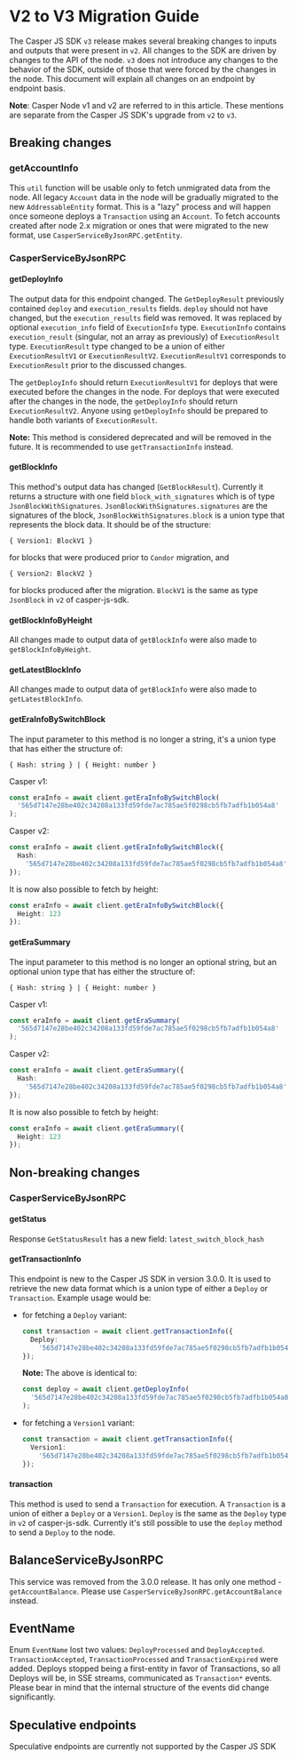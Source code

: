 # V2 to V3 Migration Guide

The Casper JS SDK `v3` release makes several breaking changes to inputs and outputs that were present in `v2`. All changes to the SDK are driven by changes to the API of the node. `v3` does not introduce any changes to the behavior of the SDK, outside of those that were forced by the changes in the node. This document will explain all changes on an endpoint by endpoint basis.

**Note**: Casper Node v1 and v2 are referred to in this article. These mentions are separate from the Casper JS SDK's upgrade from `v2` to `v3`.

## Breaking changes

### getAccountInfo

This `util` function will be usable only to fetch unmigrated data from the node. All legacy `Account` data in the node will be gradually migrated to the new `AddressableEntity` format. This is a "lazy" process and will happen once someone deploys a `Transaction` using an `Account`. To fetch accounts created after node 2.x migration or ones that were migrated to the new format, use `CasperServiceByJsonRPC.getEntity`.

### CasperServiceByJsonRPC

#### getDeployInfo

The output data for this endpoint changed. The `GetDeployResult` previously contained `deploy` and `execution_results` fields. `deploy` should not have changed, but the `execution_results` field was removed. It was replaced by optional `execution_info` field of `ExecutionInfo` type. `ExecutionInfo` contains `execution_result` (singular, not an array as previously) of `ExecutionResult` type. `ExecutionResult` type changed to be a union of either `ExecutionResultV1` or `ExecutionResultV2`. `ExecutionResultV1` corresponds to `ExecutionResult` prior to the discussed changes.

The `getDeployInfo` should return `ExecutionResultV1` for deploys that were executed before the changes in the node. For deploys that were executed after the changes in the node, the `getDeployInfo` should return `ExecutionResultV2`. Anyone using `getDeployInfo` should be prepared to handle both variants of `ExecutionResult`.

**Note:** This method is considered deprecated and will be removed in the future. It is recommended to use `getTransactionInfo` instead.

#### getBlockInfo

This method's output data has changed (`GetBlockResult`). Currently it returns a structure with one field `block_with_signatures` which is of type `JsonBlockWithSignatures`. `JsonBlockWithSignatures.signatures` are the signatures of the block, `JsonBlockWithSignatures.block` is a union type that represents the block data. It should be of the structure:

```
{ Version1: BlockV1 }
```

for blocks that were produced prior to `Condor` migration, and

```
{ Version2: BlockV2 }
```

for blocks produced after the migration. `BlockV1` is the same as type `JsonBlock` in `v2` of casper-js-sdk.

#### getBlockInfoByHeight

All changes made to output data of `getBlockInfo` were also made to `getBlockInfoByHeight`.

#### getLatestBlockInfo

All changes made to output data of `getBlockInfo` were also made to `getLatestBlockInfo`.

#### getEraInfoBySwitchBlock

The input parameter to this method is no longer a string, it's a union type that has either the structure of:

```
{ Hash: string } | { Height: number }
```

Casper v1:

```typescript
const eraInfo = await client.getEraInfoBySwitchBlock(
  '565d7147e28be402c34208a133fd59fde7ac785ae5f0298cb5fb7adfb1b054a8'
);
```

Casper v2:

```typescript
const eraInfo = await client.getEraInfoBySwitchBlock({
  Hash:
    '565d7147e28be402c34208a133fd59fde7ac785ae5f0298cb5fb7adfb1b054a8'
});
```

It is now also possible to fetch by height:

```typescript
const eraInfo = await client.getEraInfoBySwitchBlock({
  Height: 123
});
```

#### getEraSummary

The input parameter to this method is no longer an optional string, but an optional union type that has either the structure of:

```
{ Hash: string } | { Height: number }
```

Casper v1:

```typescript
const eraInfo = await client.getEraSummary(
  '565d7147e28be402c34208a133fd59fde7ac785ae5f0298cb5fb7adfb1b054a8'
);
```

Casper v2:

```typescript
const eraInfo = await client.getEraSummary({
  Hash:
    '565d7147e28be402c34208a133fd59fde7ac785ae5f0298cb5fb7adfb1b054a8'
});
```

It is now also possible to fetch by height:

```typescript
const eraInfo = await client.getEraSummary({
  Height: 123
});
```

## Non-breaking changes

### CasperServiceByJsonRPC

#### getStatus

Response `GetStatusResult` has a new field: `latest_switch_block_hash`

#### getTransactionInfo

This endpoint is new to the Casper JS SDK in version 3.0.0. It is used to retrieve the new data format which is a union type of either a `Deploy` or `Transaction`. Example usage would be:

- for fetching a `Deploy` variant:

  ```typescript
  const transaction = await client.getTransactionInfo({
    Deploy:
      '565d7147e28be402c34208a133fd59fde7ac785ae5f0298cb5fb7adfb1b054a8'
  });
  ```

  **Note:** The above is identical to:

  ```typescript
  const deploy = await client.getDeployInfo(
    '565d7147e28be402c34208a133fd59fde7ac785ae5f0298cb5fb7adfb1b054a8'
  );
  ```

- for fetching a `Version1` variant:

  ```typescript
  const transaction = await client.getTransactionInfo({
    Version1:
      '565d7147e28be402c34208a133fd59fde7ac785ae5f0298cb5fb7adfb1b054a8'
  });
  ```

#### transaction

This method is used to send a `Transaction` for execution. A `Transaction` is a union of either a `Deploy` or a `Version1`. `Deploy` is the same as the `Deploy` type in `v2` of casper-js-sdk. Currently it's still possible to use the `deploy` method to send a `Deploy` to the node.

## BalanceServiceByJsonRPC

This service was removed from the 3.0.0 release. It has only one method - `getAccountBalance`. Please use `CasperServiceByJsonRPC.getAccountBalance` instead.

## EventName

Enum `EventName` lost two values: `DeployProcessed` and `DeployAccepted`. `TransactionAccepted`, `TransactionProcessed` and `TransactionExpired` were added. Deploys stopped being a first-entity in favor of Transactions, so all Deploys will be, in SSE streams, communicated as `Transaction*` events. Please bear in mind that the internal structure of the events did change significantly.

## Speculative endpoints

Speculative endpoints are currently not supported by the Casper JS SDK
